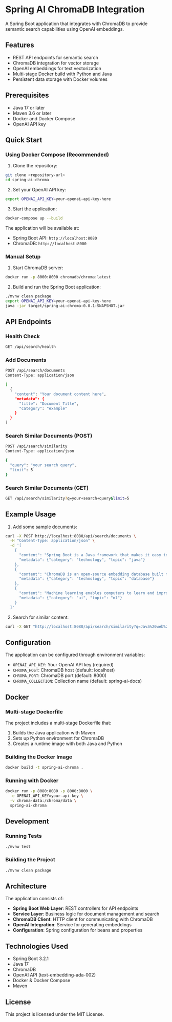 # Spring AI ChromaDB Integration

A Spring Boot application that integrates with ChromaDB to provide semantic search capabilities using OpenAI embeddings.

## Features

- REST API endpoints for semantic search
- ChromaDB integration for vector storage
- OpenAI embeddings for text vectorization
- Multi-stage Docker build with Python and Java
- Persistent data storage with Docker volumes

## Prerequisites

- Java 17 or later
- Maven 3.6 or later
- Docker and Docker Compose
- OpenAI API key

## Quick Start

### Using Docker Compose (Recommended)

1. Clone the repository:
```bash
git clone <repository-url>
cd spring-ai-chroma
```

2. Set your OpenAI API key:
```bash
export OPENAI_API_KEY=your-openai-api-key-here
```

3. Start the application:
```bash
docker-compose up --build
```

The application will be available at:
- Spring Boot API: `http://localhost:8080`
- ChromaDB: `http://localhost:8000`

### Manual Setup

1. Start ChromaDB server:
```bash
docker run -p 8000:8000 chromadb/chroma:latest
```

2. Build and run the Spring Boot application:
```bash
./mvnw clean package
export OPENAI_API_KEY=your-openai-api-key-here
java -jar target/spring-ai-chroma-0.0.1-SNAPSHOT.jar
```

## API Endpoints

### Health Check
```bash
GET /api/search/health
```

### Add Documents
```bash
POST /api/search/documents
Content-Type: application/json

[
  {
    "content": "Your document content here",
    "metadata": {
      "title": "Document Title",
      "category": "example"
    }
  }
]
```

### Search Similar Documents (POST)
```bash
POST /api/search/similarity
Content-Type: application/json

{
  "query": "your search query",
  "limit": 5
}
```

### Search Similar Documents (GET)
```bash
GET /api/search/similarity?q=your+search+query&limit=5
```

## Example Usage

1. Add some sample documents:
```bash
curl -X POST http://localhost:8080/api/search/documents \
  -H "Content-Type: application/json" \
  -d '[
    {
      "content": "Spring Boot is a Java framework that makes it easy to create stand-alone applications.",
      "metadata": {"category": "technology", "topic": "java"}
    },
    {
      "content": "ChromaDB is an open-source embedding database built for AI applications.",
      "metadata": {"category": "technology", "topic": "database"}
    },
    {
      "content": "Machine learning enables computers to learn and improve from experience.",
      "metadata": {"category": "ai", "topic": "ml"}
    }
  ]'
```

2. Search for similar content:
```bash
curl -X GET "http://localhost:8080/api/search/similarity?q=Java%20web%20framework&limit=5"
```

## Configuration

The application can be configured through environment variables:

- `OPENAI_API_KEY`: Your OpenAI API key (required)
- `CHROMA_HOST`: ChromaDB host (default: localhost)
- `CHROMA_PORT`: ChromaDB port (default: 8000)
- `CHROMA_COLLECTION`: Collection name (default: spring-ai-docs)

## Docker

### Multi-stage Dockerfile

The project includes a multi-stage Dockerfile that:
1. Builds the Java application with Maven
2. Sets up Python environment for ChromaDB
3. Creates a runtime image with both Java and Python

### Building the Docker Image

```bash
docker build -t spring-ai-chroma .
```

### Running with Docker

```bash
docker run -p 8080:8080 -p 8000:8000 \
  -e OPENAI_API_KEY=your-api-key \
  -v chroma-data:/chroma/data \
  spring-ai-chroma
```

## Development

### Running Tests

```bash
./mvnw test
```

### Building the Project

```bash
./mvnw clean package
```

## Architecture

The application consists of:

- **Spring Boot Web Layer**: REST controllers for API endpoints
- **Service Layer**: Business logic for document management and search
- **ChromaDB Client**: HTTP client for communicating with ChromaDB
- **OpenAI Integration**: Service for generating embeddings
- **Configuration**: Spring configuration for beans and properties

## Technologies Used

- Spring Boot 3.2.1
- Java 17
- ChromaDB
- OpenAI API (text-embedding-ada-002)
- Docker & Docker Compose
- Maven

## License

This project is licensed under the MIT License.
